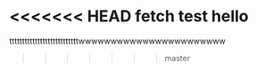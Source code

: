 <<<<<<< HEAD
fetch test hello
=======
tttttttttttttttttttttttttttwwwwwwwwwwwwwwwwwwwwwww
>>>>>>> master
